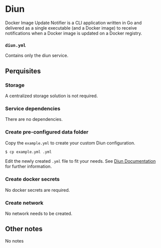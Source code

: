 # Diun

Docker Image Update Notifier is a CLI application written in Go and delivered as a single executable (and a Docker image) to receive notifications when a Docker image is updated on a Docker registry.

### `diun.yml`
Contains only the diun service.

## Perquisites
### Storage
A centralized storage solution is not required.

### Service dependencies
There are no dependencies.

### Create pre-configured data folder
Copy the `example.yml` to create your custom Diun configuration.

```sh
$ cp example.yml .yml
```

Edit the newly created `.yml` file to fit your needs. See [Diun Documentation](https://crazymax.dev/diun/config/) for further information.

### Create docker secrets
No docker secrets are required.

### Create network
No network needs to be created.

## Other notes
No notes